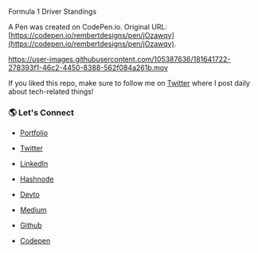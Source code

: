Formula 1 Driver Standings

A Pen was created on CodePen.io. Original URL: [https://codepen.io/rembertdesigns/pen/jOzawqv](https://codepen.io/rembertdesigns/pen/jOzawqv).



https://user-images.githubusercontent.com/105387636/181641722-278393f1-46c2-4450-8388-562f084a261b.mov

If you liked this repo, make sure to follow me on [Twitter]([https://twitter.com/RichardDRembert) where I post daily about tech-related things!

### 🌎 Let's Connect

- [Portfolio](https://www.rembertdesigns.co/)

- [Twitter](https://twitter.com/RichardDRembert)

- [LinkedIn](https://www.linkedin.com/in/rrembert/)

- [Hashnode](https://rembertdesigns.hashnode.dev/)

- [Devto](https://dev.to/rembertdesigns)

- [Medium](https://medium.com/@rembertdesigns)

- [Github](https://github.com/rembertdesigns)

- [Codepen](https://codepen.io/rembertdesigns)
